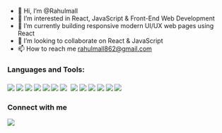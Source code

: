 - 👋 Hi, I’m @Rahulmall
- 👀 I’m interested in React, JavaScript & Front-End Web Development
- 🌱 I’m currently building responsive modern UI/UX web pages using React 
- 💞️ I’m looking to collaborate on React & JavaScript
- 📫 How to reach me rahulmall862@gmail.com

<h3>Languages and Tools:<h3/> 
<img src="https://img.shields.io/badge/React-20232A?style=for-the-badge&logo=react&logoColor=61DAFB"/>
<img src="https://img.shields.io/badge/React_Router-CA4245?style=for-the-badge&logo=react-router&logoColor=white"/>
<img src="https://img.shields.io/badge/npm-CB3837?style=for-the-badge&logo=npm&logoColor=white"/>
<img src="https://img.shields.io/badge/JavaScript-323330?style=for-the-badge&logo=javascript&logoColor=F7DF1E"/>
<img src="https://img.shields.io/badge/CSS3-1572B6?style=for-the-badge&logo=css3&logoColor=white"/>
<img src="https://img.shields.io/badge/HTML5-E34F26?style=for-the-badge&logo=html5&logoColor=white"/>
<img src="https://img.shields.io/badge/Node.js-339933?style=for-the-badge&logo=nodedotjs&logoColor=white"/>
<img srr="https://img.shields.io/badge/Bootstrap-563D7C?style=for-the-badge&logo=bootstrap&logoColor=white"/>
<img src="https://img.shields.io/badge/Ant%20Design-1890FF?style=for-the-badge&logo=antdesign&logoColor=white"/>
<img src="https://img.shields.io/badge/Chart.js-FF6384?style=for-the-badge&logo=chartdotjs&logoColor=white"/>
<img src="https://img.shields.io/badge/Material%20UI-007FFF?style=for-the-badge&logo=mui&logoColor=white">
<img src="https://img.shields.io/badge/Figma-F24E1E?style=for-the-badge&logo=figma&logoColor=white"/>
<img src="https://img.shields.io/badge/Babel-F9DC3E?style=for-the-badge&logo=babel&logoColor=white"/>
<img src="https://img.shields.io/badge/Postman-FF6C37?style=for-the-badge&logo=Postman&logoColor=white"/>
 
 <h3>Connect with me</h3>
<a href="https://www.linkedin.com/in/rahulrameshmall?lipi=urn%3Ali%3Apage%3Ad_flagship3_profile_view_base_contact_details%3BFcTNQxtqTdiWcUVdeR4DSA%3D%3D" target="_blank"> <img src="https://img.shields.io/badge/LinkedIn-0077B5?style=for-the-badge&logo=linkedin&logoColor=white"/></a>
 


<!---
Rahulmall/Rahulmall is a ✨ special ✨ repository because its `README.md` (this file) appears on your GitHub profile.
You can click the Preview link to take a look at your changes.
---

